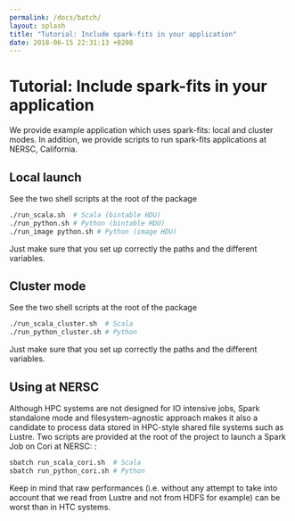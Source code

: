 ```yaml
---
permalink: /docs/batch/
layout: splash
title: "Tutorial: Include spark-fits in your application"
date: 2018-06-15 22:31:13 +0200
---
```


# Tutorial: Include spark-fits in your application

We provide example application which uses spark-fits: local and cluster modes.
In addition, we provide scripts to run spark-fits applications at NERSC, California.

## Local launch

See the two shell scripts at the root of the package

```bash
./run_scala.sh  # Scala (bintable HDU)
./run_python.sh # Python (bintable HDU)
./run_image python.sh # Python (image HDU)
```

Just make sure that you set up correctly the paths and the different
variables.

## Cluster mode

See the two shell scripts at the root of the package

```bash
./run_scala_cluster.sh  # Scala
./run_python_cluster.sh # Python
```

Just make sure that you set up correctly the paths and the different
variables.

## Using at NERSC

Although HPC systems are not designed for IO intensive jobs, Spark
standalone mode and filesystem-agnostic approach makes it also a
candidate to process data stored in HPC-style shared file systems such
as Lustre. Two scripts are provided at the root of the project to launch
a Spark Job on Cori at NERSC: :

```bash
sbatch run_scala_cori.sh  # Scala
sbatch run_python_cori.sh # Python
```

Keep in mind that raw performances (i.e. without any attempt to take
into account that we read from Lustre and not from HDFS for example) can
be worst than in HTC systems.
